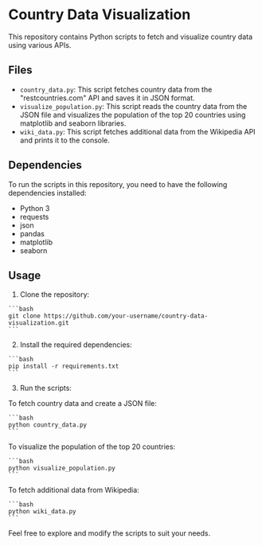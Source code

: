 # Country Data Visualization

This repository contains Python scripts to fetch and visualize country data using various APIs.

## Files

- `country_data.py`: This script fetches country data from the "restcountries.com" API and saves it in JSON format.
- `visualize_population.py`: This script reads the country data from the JSON file and visualizes the population of the top 20 countries using matplotlib and seaborn libraries.
- `wiki_data.py`: This script fetches additional data from the Wikipedia API and prints it to the console.

## Dependencies

To run the scripts in this repository, you need to have the following dependencies installed:

- Python 3
- requests
- json
- pandas
- matplotlib
- seaborn

## Usage

1. Clone the repository:

<pre><code>```bash
git clone https://github.com/your-username/country-data-visualization.git
```
</code></pre>

2. Install the required dependencies:
<pre><code>```bash
pip install -r requirements.txt
```
</code></pre>

3. Run the scripts:

To fetch country data and create a JSON file:
<pre><code>```bash
python country_data.py
```
</code></pre>

To visualize the population of the top 20 countries:
<pre><code>```bash
python visualize_population.py
```
</code></pre>
To fetch additional data from Wikipedia:
<pre><code>```bash
python wiki_data.py
```
</code></pre>
Feel free to explore and modify the scripts to suit your needs.
